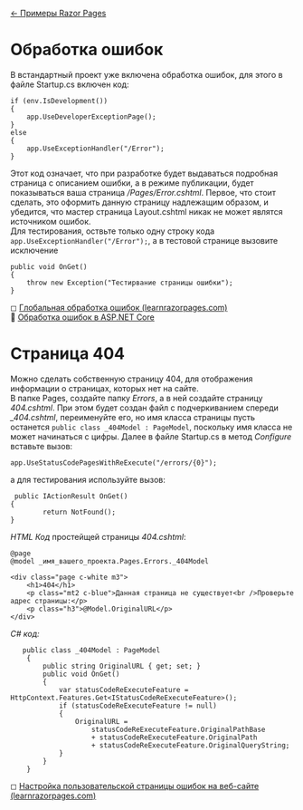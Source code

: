 [← Примеры Razor Pages](/README.md)  

# Обработка ошибок  

В встандартный проект уже включена обработка ошибок, для этого в файле Startup.cs включен код:
```
if (env.IsDevelopment())
{
    app.UseDeveloperExceptionPage();
}
else
{
    app.UseExceptionHandler("/Error");
}
```
Этот код означает, что при разработке будет выдаваться подробная страница с описанием ошибки, а в режиме публикации, будет показываться ваша страница _/Pages/Error.cshtml_. Первое, что стоит сделать, это оформить данную страницу надлежащим образом, и убедится, что мастер страница Layout.cshtml никак не может являтся источником ошибок.  
Для тестирования, оствьте только одну строку кода `app.UseExceptionHandler("/Error");`, а в тестовой странице вызовите исключение 
```
public void OnGet()
{
    throw new Exception("Тестирвание страницы ошибки");
}
```

◻ [Глобальная обработка ошибок (learnrazorpages.com)](https://www.learnrazorpages.com/configuration/global-error-handling)  
📘 [Обработка ошибок в ASP.NET Core](https://docs.microsoft.com/ru-ru/aspnet/core/fundamentals/error-handling?view=aspnetcore-3.1)  

# Страница 404  
Можно сделать собственную страницу 404, для отображения информации о страницах, которых нет на сайте.  
В папке Pages, создайте папку *Errors*, а в ней создайте страницу _404.cshtml_. При этом будет создан файл с подчеркиванием спереди *_404.cshtml*, переименуйте его, но имя класса страницы пусть останется  `public class _404Model : PageModel`, поскольку имя класса не может начинаться с цифры.
 Далее  в файле Startup.cs в метод *Configure* вставьте вызов:
```
app.UseStatusCodePagesWithReExecute("/errors/{0}");
```
а для тестирования используйте вызов:
```
 public IActionResult OnGet()
{
        return NotFound();
}
```
*HTML Код* простейщей страницы _404.cshtml_:
```
@page
@model _имя_вашего_проекта.Pages.Errors._404Model

<div class="page c-white m3">
    <h1>404</h1>
    <p class="mt2 c-blue">Данная страница не существует<br />Проверьте адрес страницы:</p>
    <p class="h3">@Model.OriginalURL</p>
</div>
```
*С# код:*
```
   public class _404Model : PageModel
    {
        public string OriginalURL { get; set; }
        public void OnGet()
        {
            var statusCodeReExecuteFeature = HttpContext.Features.Get<IStatusCodeReExecuteFeature>();
            if (statusCodeReExecuteFeature != null)
            {
                OriginalURL =
                    statusCodeReExecuteFeature.OriginalPathBase
                    + statusCodeReExecuteFeature.OriginalPath
                    + statusCodeReExecuteFeature.OriginalQueryString;
            }
        }
    }
```

◻ [Настройка пользовательской страницы ошибок на веб-сайте (learnrazorpages.com)](https://www.learnrazorpages.com/configuration/custom-errors)  
